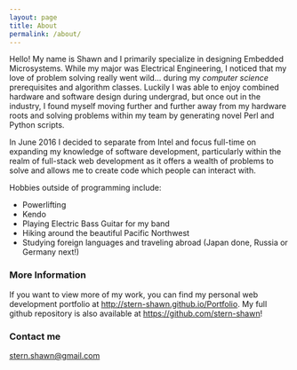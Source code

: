 ```yaml
---
layout: page
title: About
permalink: /about/
---
```


Hello! My name is Shawn and I primarily specialize in designing Embedded Microsystems. While my major was Electrical Engineering, I noticed that my love of problem solving really went wild... during my _computer science_ prerequisites and algorithm classes. Luckily I was able to enjoy combined hardware and software design during undergrad, but once out in the industry, I found myself moving further and further away from my hardware roots and solving problems within my team by generating novel Perl and Python scripts.

In June 2016 I decided to separate from Intel and focus full-time on expanding my knowledge of software development, particularly within the realm of full-stack web development as it offers a wealth of problems to solve and allows me to create code which people can interact with.

Hobbies outside of programming include:

- Powerlifting
- Kendo
- Playing Electric Bass Guitar for my band
- Hiking around the beautiful Pacific Northwest
- Studying foreign languages and traveling abroad (Japan done, Russia or Germany next!)

### More Information

If you want to view more of my work, you can find my personal web development portfolio at <http://stern-shawn.github.io/Portfolio>. My full github repository is also available at <https://github.com/stern-shawn>!

### Contact me

[stern.shawn@gmail.com](mailto:stern.shawn@gmail.com)
